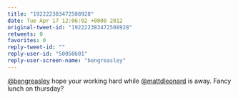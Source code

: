```yaml
---
title: "192222383472508928"
date: Tue Apr 17 12:06:02 +0000 2012
original-tweet-id: "192222383472508928"
retweets: 0
favorites: 0
reply-tweet-id: ""
reply-user-id: "50050601"
reply-user-screen-name: "bengreasley"
---
```

<a href="https://twitter.com/bengreasley">@bengreasley</a> hope your working hard while <a href="https://twitter.com/mattdleonard">@mattdleonard</a> is away. Fancy lunch on thursday?
